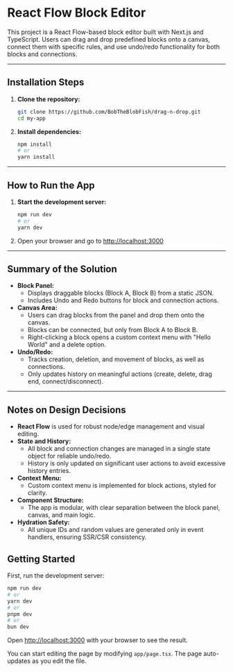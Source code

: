 # React Flow Block Editor

This project is a React Flow-based block editor built with Next.js and TypeScript. Users can drag and drop predefined blocks onto a canvas, connect them with specific rules, and use undo/redo functionality for both blocks and connections.

---

## Installation Steps

1. **Clone the repository:**
   ```bash
   git clone https://github.com/BobTheBlobFish/drag-n-drop.git
   cd my-app
   ```
2. **Install dependencies:**
   ```bash
   npm install
   # or
   yarn install
   ```

---

## How to Run the App

1. **Start the development server:**
   ```bash
   npm run dev
   # or
   yarn dev
   ```
2. Open your browser and go to [http://localhost:3000](http://localhost:3000)

---

## Summary of the Solution

- **Block Panel:**
  - Displays draggable blocks (Block A, Block B) from a static JSON.
  - Includes Undo and Redo buttons for block and connection actions.
- **Canvas Area:**
  - Users can drag blocks from the panel and drop them onto the canvas.
  - Blocks can be connected, but only from Block A to Block B.
  - Right-clicking a block opens a custom context menu with "Hello World" and a delete option.
- **Undo/Redo:**
  - Tracks creation, deletion, and movement of blocks, as well as connections.
  - Only updates history on meaningful actions (create, delete, drag end, connect/disconnect).

---

## Notes on Design Decisions

- **React Flow** is used for robust node/edge management and visual editing.
- **State and History:**
  - All block and connection changes are managed in a single state object for reliable undo/redo.
  - History is only updated on significant user actions to avoid excessive history entries.
- **Context Menu:**
  - Custom context menu is implemented for block actions, styled for clarity.
- **Component Structure:**
  - The app is modular, with clear separation between the block panel, canvas, and main logic.
- **Hydration Safety:**
  - All unique IDs and random values are generated only in event handlers, ensuring SSR/CSR consistency.

## Getting Started

First, run the development server:

```bash
npm run dev
# or
yarn dev
# or
pnpm dev
# or
bun dev
```

Open [http://localhost:3000](http://localhost:3000) with your browser to see the result.

You can start editing the page by modifying `app/page.tsx`. The page auto-updates as you edit the file.


